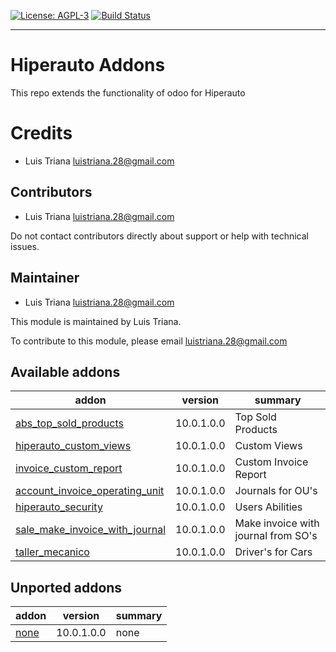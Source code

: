 [![License: AGPL-3](https://img.shields.io/badge/licence-AGPL--3-blue.svg)](http://www.gnu.org/licenses/agpl-3.0-standalone.html)
[![Build Status](https://travis-ci.org/luistriana28/hiperauto.svg?branch=10.0)](https://travis-ci.org/luistriana28/hiperauto)

------------------------
Hiperauto Addons
=========================

This repo extends the functionality of odoo for Hiperauto

Credits
=======

* Luis Triana <luistriana.28@gmail.com> 

Contributors
------------

* Luis Triana <luistriana.28@gmail.com>

Do not contact contributors directly about support or help with technical issues.

Maintainer
----------

* Luis Triana <luistriana.28@gmail.com>


This module is maintained by Luis Triana.

To contribute to this module, please email <luistriana.28@gmail.com>


[//]: # (addons)

Available addons
----------------
addon | version | summary
--- | --- | ---
[abs_top_sold_products](abs_top_sold_products/) | 10.0.1.0.0 | Top Sold Products
[hiperauto_custom_views](hiperauto_custom_views/) | 10.0.1.0.0 | Custom Views
[invoice_custom_report](invoice_custom_report/) | 10.0.1.0.0 | Custom Invoice Report
[account_invoice_operating_unit](account_invoice_operating_unit/) | 10.0.1.0.0 | Journals for OU's
[hiperauto_security](hiperauto_security/) | 10.0.1.0.0 | Users Abilities
[sale_make_invoice_with_journal](sale_make_invoice_with_journal/) | 10.0.1.0.0 | Make invoice with journal from SO's
[taller_mecanico](taller_mecanico/) | 10.0.1.0.0 | Driver's for Cars



Unported addons
----------------
addon | version | summary
--- | --- | ---
[none](none/) | 10.0.1.0.0 | none
